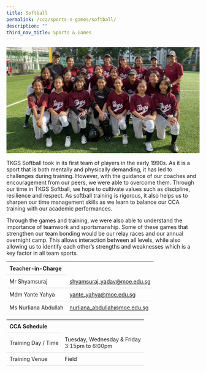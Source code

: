```yaml
---
title: Softball
permalink: /cca/sports-n-games/softball/
description: ""
third_nav_title: Sports & Games
---
```

<style>
table {
  border-collapse: collapse;
  width: 100%;
}

th, td {
  padding: 8px;
  text-align: left;
  border-bottom: 1px solid #ddd;
}

tr:hover {background-color: #F5F5DC;}
</style>

<img src="/images/CCA/Softball/softball.gif">

<p>TKGS Softball took in its first team of players in the early 1990s. As it is a sport that is both mentally and physically demanding, it has led to challenges during training. However, with the guidance of our coaches and encouragement from our peers, we were able to overcome them. Through our time in TKGS Softball, we hope to cultivate values such as discipline, resilience and respect. As softball training is rigorous, it also helps us to sharpen our time management skills as we learn to balance our CCA training with our academic performances.&nbsp;</p>
<p>Through the games and training, we were also able to understand the importance of teamwork and sportsmanship. Some of these games that strengthen our team bonding would be our relay races and our annual overnight camp. This allows interaction between all levels, while also allowing us to identify each other’s strengths and weaknesses which is a key factor in all team sports.</p>

<table>
	<tbody>
		<tr>
			<th colspan="1">Teacher-in-Charge</th>
</tr>
		<tr>
	<td rowspan="1">Mr Shyamsuraj</td>
 <td><a target="" href="mailto:shyamsuraj_yadav@moe.edu.sg">shyamsuraj_yadav@moe.edu.sg</a></td>
	 	</tr>
<tr>
	<td rowspan="1">Mdm Yante Yahya</td>
 <td><a target="" href="mailto:yante_yahya@moe.edu.sg">yante_yahya@moe.edu.sg</a></td>
	</tr>
<tr>
	<td rowspan="1">Ms Nurliana Abdullah</td>
 <td><a target="" href="mailto:nurliana_abdullah@moe.edu.sg">nurliana_abdullah@moe.edu.sg</a></td>
	 	</tr>
</tbody>
</table>
<table>
	<tbody>
		<tr>
			<th colspan="1">CCA Schedule</th>
</tr>
		<tr>
	<td rowspan="1"> Training Day / Time</td>
<td>Tuesday, Wednesday &amp; Friday<br>
	3:15pm to 6:00pm</td>
	 	</tr>
<tr>
	<td rowspan="1">Training Venue</td>
 <td rowspan="1"> Field</td>
	</tr>
</tbody>
</table>